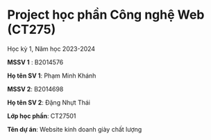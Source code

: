 # Project học phần Công nghệ Web (CT275)

Học kỳ 1, Năm học 2023-2024

**MSSV 1** : B2014576

**Họ tên SV 1**: Phạm Minh Khánh

**MSSV 2**: B2014698

**Họ tên SV 2**: Đặng Nhựt Thái

**Lớp học phần**: CT27501

**Tên dự án**: Website kinh doanh giày chất lượng

